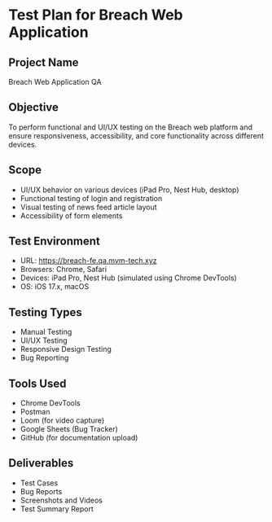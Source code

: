 # Test Plan for Breach Web Application

## Project Name
Breach Web Application QA

## Objective
To perform functional and UI/UX testing on the Breach web platform and ensure responsiveness, accessibility, and core functionality across different devices.

## Scope
- UI/UX behavior on various devices (iPad Pro, Nest Hub, desktop)
- Functional testing of login and registration
- Visual testing of news feed article layout
- Accessibility of form elements

## Test Environment
- URL: https://breach-fe.qa.mvm-tech.xyz
- Browsers: Chrome, Safari
- Devices: iPad Pro, Nest Hub (simulated using Chrome DevTools)
- OS: iOS 17.x, macOS

## Testing Types
- Manual Testing
- UI/UX Testing
- Responsive Design Testing
- Bug Reporting

## Tools Used
- Chrome DevTools
- Postman
- Loom (for video capture)
- Google Sheets (Bug Tracker)
- GitHub (for documentation upload)

## Deliverables
- Test Cases
- Bug Reports
- Screenshots and Videos
- Test Summary Report
